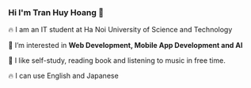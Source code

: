 ### Hi I'm Tran Huy Hoang 👋

 🔥 I am an IT student at Ha Noi University of Science and Technology
 
 🔭 I’m interested in **Web Development, Mobile App Development and AI**
 
 🌱 I like self-study, reading book and listening to music in free time.

 🔥 I can use English and Japanese

